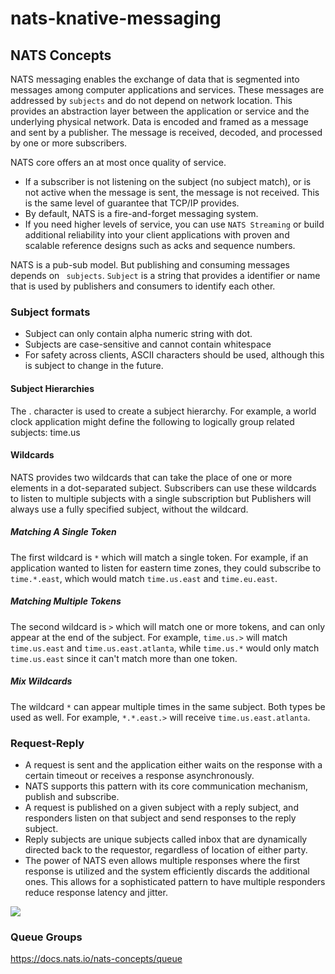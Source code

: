 # nats-knative-messaging

## NATS Concepts

NATS messaging enables the exchange of data that is segmented into messages among computer applications and services. 
These messages are addressed by ``` subjects ``` and do not depend on network location. This provides an abstraction 
layer between the application or service and the underlying physical network. Data is encoded and framed as a message and sent by a publisher. 
The message is received, decoded, and processed by one or more subscribers.

NATS core offers an at most once quality of service. 
- If a subscriber is not listening on the subject (no subject match), or is not active when the message is sent, the message is not received. This is the same level of guarantee that TCP/IP provides. 
- By default, NATS is a fire-and-forget messaging system. 
- If you need higher levels of service, you can use ```NATS Streaming``` or build additional reliability into your client applications with proven and scalable reference designs such as acks and sequence numbers.

NATS is a pub-sub model. But publishing and consuming messages depends on ``` subjects```. ```Subject``` is a string that provides a identifier or name that is used by publishers and consumers to identify each other. 

### Subject formats

- Subject can only contain alpha numeric string with dot.
- Subjects are case-sensitive and cannot contain whitespace
- For safety across clients, ASCII characters should be used, although this is subject to change in the future.


#### Subject Hierarchies

The . character is used to create a subject hierarchy. For example, a world clock application might define the following to logically group related subjects:
time.us

#### Wildcards

NATS provides two wildcards that can take the place of one or more elements in a dot-separated subject. Subscribers can use these wildcards to listen to multiple subjects with a single subscription but Publishers will always use a fully specified subject, without the wildcard.

##### Matching A Single Token

The first wildcard is ```*``` which will match a single token. For example, if an application wanted to listen for eastern time zones, they could subscribe to ``` time.*.east```, which would match ```time.us.east``` and ```time.eu.east```.

##### Matching Multiple Tokens

The second wildcard is ```>``` which will match one or more tokens, and can only appear at the end of the subject. For example, ```time.us.>``` will match ```time.us.east``` and ```time.us.east.atlanta```, while ```time.us.*``` would only match ```time.us.east``` since it can't match more than one token.

##### Mix Wildcards

The wildcard ```*``` can appear multiple times in the same subject. Both types be used as well. For example, ```*.*.east.>``` will receive ```time.us.east.atlanta```.


### Request-Reply

- A request is sent and the application either waits on the response with a certain timeout or receives a response asynchronously.
- NATS supports this pattern with its core communication mechanism, publish and subscribe. 
- A request is published on a given subject with a reply subject, and responders listen on that subject and send responses to the reply subject. 
- Reply subjects are unique subjects called inbox that are dynamically directed back to the requestor, regardless of location of either party.
- The power of NATS even allows multiple responses where the first response is utilized and the system efficiently discards the additional ones. This allows for a sophisticated pattern to have multiple responders reduce response latency and jitter.

![](https://blobs.gitbook.com/assets%2F-LqMYcZML1bsXrN3Ezg0%2F-LqMZac7AGFpQY7ewbGi%2F-LqMZgh0PE7kV9Q2l3BV%2Freqrepl.svg?generation=1570206044012948&alt=media)


### Queue Groups

https://docs.nats.io/nats-concepts/queue






